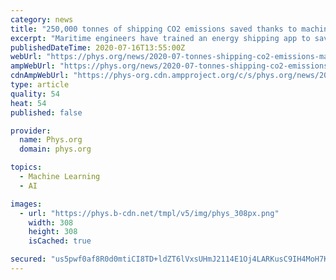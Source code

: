 ```yaml
---
category: news
title: "250,000 tonnes of shipping CO2 emissions saved thanks to machine learning insight"
excerpt: "Maritime engineers have trained an energy shipping app to save over a quarter of a million tonnes of CO2 emissions by applying machine learning to its predictive system."
publishedDateTime: 2020-07-16T13:55:00Z
webUrl: "https://phys.org/news/2020-07-tonnes-shipping-co2-emissions-machine.html"
ampWebUrl: "https://phys.org/news/2020-07-tonnes-shipping-co2-emissions-machine.amp"
cdnAmpWebUrl: "https://phys-org.cdn.ampproject.org/c/s/phys.org/news/2020-07-tonnes-shipping-co2-emissions-machine.amp"
type: article
quality: 54
heat: 54
published: false

provider:
  name: Phys.org
  domain: phys.org

topics:
  - Machine Learning
  - AI

images:
  - url: "https://phys.b-cdn.net/tmpl/v5/img/phys_308px.png"
    width: 308
    height: 308
    isCached: true

secured: "us5pwf0af8R0d0mtiCI8TD+ldZT6lVxsUHmJ2114E1Oj4LARKusC9IH4MoH7KMqjxkEiTuinIWnEOOQ9yfcC/Ae46CFQAQJ86NmjXfeZdtKNNrWOUKEHNVQoQiFv1V8pIs459ZI+WAcGIdCbiGjiV5DAMTSiLnqksvfCVyaxVEx40mpaGM5Be0yUWTuDrWgP1ckYma8oyfHn9iNiqCZg1uambZMdGaq6ae/S2W4GZK/Lds/UZrUHOYxCqhcEbIsEI3AhzP56CDEZXCinbypME4Uf/aMljqbi/Qmk8ZKKbFBDJQ9dnHwHb/CyxOj8ycw1iktvze4EQUkBCEE93APrSA==;F32CYFAGmgIGKu6s7H+EDQ=="
---
```


